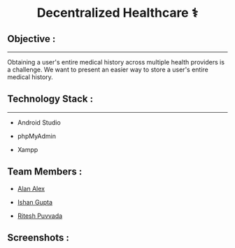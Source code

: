 <div align="center">

<h1>Decentralized Healthcare ⚕️</h1>

</div>

## Objective :
<hr>

Obtaining a user's entire medical history across multiple health providers is a challenge. We want to present an easier way to store a user's entire medical history.

## Technology Stack :
<hr>

- Android Studio

- phpMyAdmin

- Xampp


## Team Members :
- [Alan Alex](https://github.com/alan2000alex)

- [Ishan Gupta](https://github.com/ishan-gupt)

- [Ritesh Puvvada](https://github.com/RiteshPuvvada)

## Screenshots :


